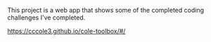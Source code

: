 This project is a web app that shows some of the completed coding challenges I've completed.

https://cccole3.github.io/cole-toolbox/#/
